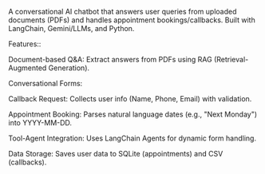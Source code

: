 A conversational AI chatbot that answers user queries from uploaded documents (PDFs) and handles appointment bookings/callbacks. Built with LangChain, Gemini/LLMs, and Python.

Features::

Document-based Q&A: Extract answers from PDFs using RAG (Retrieval-Augmented Generation).

Conversational Forms:

Callback Request: Collects user info (Name, Phone, Email) with validation.

Appointment Booking: Parses natural language dates (e.g., "Next Monday") into YYYY-MM-DD.

Tool-Agent Integration: Uses LangChain Agents for dynamic form handling.

Data Storage: Saves user data to SQLite (appointments) and CSV (callbacks).